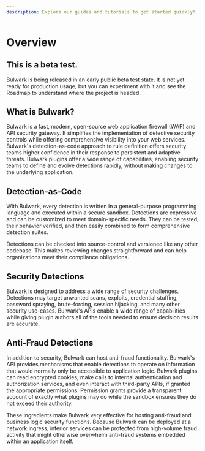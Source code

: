 ```yaml
---
description: Explore our guides and tutorials to get started quickly!
---
```


# Overview

## This is a beta test.

Bulwark is being released in an early public beta test state. It is not yet ready for production usage, but you can experiment with it and see the Roadmap to understand where the project is headed.

## What is Bulwark?

Bulwark is a fast, modern, open-source web application firewall (WAF) and API security gateway. It simplifies the implementation of detective security controls while offering comprehensive visibility into your web services. Bulwark's detection-as-code approach to rule definition offers security teams higher confidence in their response to persistent and adaptive threats. Bulwark plugins offer a wide range of capabilities, enabling security teams to define and evolve detections rapidly, without making changes to the underlying application.

## Detection-as-Code

With Bulwark, every detection is written in a general-purpose programming language and executed within a secure sandbox. Detections are expressive and can be customized to meet domain-specific needs. They can be tested, their behavior verified, and then easily combined to form comprehensive detection suites.

Detections can be checked into source-control and versioned like any other codebase. This makes reviewing changes straightforward and can help organizations meet their compliance obligations.

## Security Detections

Bulwark is designed to address a wide range of security challenges. Detections may target unwanted scans, exploits, credential stuffing, password spraying, brute-forcing, session hijacking, and many other security use-cases. Bulwark's APIs enable a wide range of capabilities while giving plugin authors all of the tools needed to ensure decision results are accurate.

## Anti-Fraud Detections

In addition to security, Bulwark can host anti-fraud functionality. Bulwark's API provides mechanisms that enable detections to operate on information that would normally only be accessible to application logic. Bulwark plugins can read encrypted cookies, make calls to internal authentication and authorization services, and even interact with third-party APIs, if granted the appropriate permissions. Permission grants provide a transparent account of exactly what plugins may do while the sandbox ensures they do not exceed their authority.

These ingredients make Bulwark very effective for hosting anti-fraud and business logic security functions. Because Bulwark can be deployed at a network ingress, interior services can be protected from high-volume fraud activity that might otherwise overwhelm anti-fraud systems embedded within an application itself.






